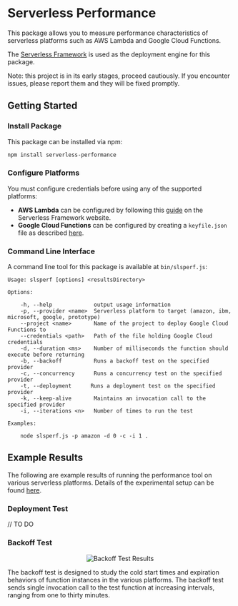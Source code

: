 # Serverless Performance

This package allows you to measure performance characteristics of serverless platforms such as AWS Lambda and Google Cloud Functions.

The <a href='http://www.serverless.com'>Serverless Framework</a> is used as the deployment engine for this package.

Note: this project is in its early stages, proceed cautiously. If you encounter issues, please report them and they will be fixed promptly.

## Getting Started

### Install Package

This package can be installed via npm:

```bash
npm install serverless-performance
```

### Configure Platforms

You must configure credentials before using any of the supported platforms:

* **AWS Lambda** can be configured by following this <a href='https://serverless.com/framework/docs/providers/aws/guide/credentials/'>guide</a> on the Serverless Framework website.
* **Google Cloud Functions** can be configured by creating a `keyfile.json` file as described <a href='https://github.com/serverless/serverless-google-cloudfunctions'>here</a>.

### Command Line Interface

A command line tool for this package is available at `bin/slsperf.js`:

```
Usage: slsperf [options] <resultsDirectory>

Options:

    -h, --help             output usage information
    -p, --provider <name>  Serverless platform to target (amazon, ibm, microsoft, google, prototype)
    --project <name>       Name of the project to deploy Google Cloud Functions to
    --credentials <path>   Path of the file holding Google Cloud credentials
    -d, --duration <ms>    Number of milliseconds the function should execute before returning
    -b, --backoff          Runs a backoff test on the specified provider
    -c, --concurrency      Runs a concurrency test on the specified provider
    -t, --deployment      Runs a deployment test on the specified provider
    -k, --keep-alive       Maintains an invocation call to the specified provider
    -i, --iterations <n>   Number of times to run the test

Examples:

    node slsperf.js -p amazon -d 0 -c -i 1 .
```

## Example Results

The following are example results of running the performance tool on various serverless platforms. Details of the experimental setup can be found <a href='https://mgarrettm.blob.core.windows.net/research/prototype.pdf'>here</a>.

### Deployment Test

// TO DO 

### Backoff Test

<p align="center">
  <img align="center" src="https://mgarrettm.blob.core.windows.net/research/latency.png" alt="Backoff Test Results" />
</p>

The backoff test is designed to study the cold start times and expiration behaviors of function instances in the various platforms. The backoff test sends single invocation call to the test function at increasing intervals, ranging from one to thirty minutes.
